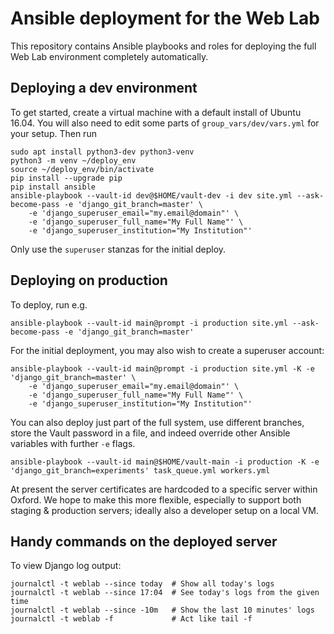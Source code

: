 # Ansible deployment for the Web Lab

This repository contains Ansible playbooks and roles for deploying the
full Web Lab environment completely automatically.

## Deploying a dev environment

To get started, create a virtual machine with a default install of Ubuntu 16.04.
You will also need to edit some parts of `group_vars/dev/vars.yml` for your setup.
Then run
```shell
sudo apt install python3-dev python3-venv
python3 -m venv ~/deploy_env
source ~/deploy_env/bin/activate
pip install --upgrade pip
pip install ansible
ansible-playbook --vault-id dev@$HOME/vault-dev -i dev site.yml --ask-become-pass -e 'django_git_branch=master' \
    -e 'django_superuser_email="my.email@domain"' \
    -e 'django_superuser_full_name="My Full Name"' \
    -e 'django_superuser_institution="My Institution"'
```

Only use the `superuser` stanzas for the initial deploy.

## Deploying on production

To deploy, run e.g.
```shell
ansible-playbook --vault-id main@prompt -i production site.yml --ask-become-pass -e 'django_git_branch=master'
```

For the initial deployment, you may also wish to create a superuser account:
```shell
ansible-playbook --vault-id main@prompt -i production site.yml -K -e 'django_git_branch=master' \
    -e 'django_superuser_email="my.email@domain"' \
    -e 'django_superuser_full_name="My Full Name"' \
    -e 'django_superuser_institution="My Institution"'
```

You can also deploy just part of the full system, use different branches,
store the Vault password in a file, and indeed override other Ansible variables with further `-e` flags.
```shell
ansible-playbook --vault-id main@$HOME/vault-main -i production -K -e 'django_git_branch=experiments' task_queue.yml workers.yml
```

At present the server certificates are hardcoded to a specific server within Oxford.
We hope to make this more flexible, especially to support both staging & production servers;
ideally also a developer setup on a local VM.

## Handy commands on the deployed server

To view Django log output:
```shell
journalctl -t weblab --since today  # Show all today's logs
journalctl -t weblab --since 17:04  # See today's logs from the given time
journalctl -t weblab --since -10m   # Show the last 10 minutes' logs
journalctl -t weblab -f             # Act like tail -f
```

